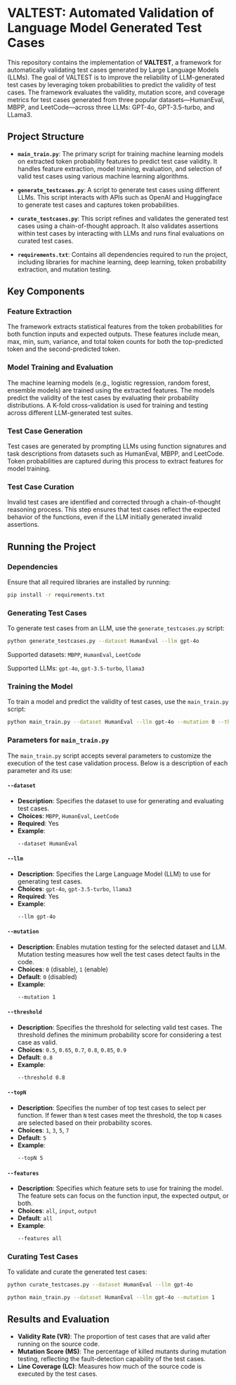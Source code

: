 # VALTEST: Automated Validation of Language Model Generated Test Cases

This repository contains the implementation of **VALTEST**, a framework for automatically validating test cases generated by Large Language Models (LLMs). The goal of VALTEST is to improve the reliability of LLM-generated test cases by leveraging token probabilities to predict the validity of test cases. The framework evaluates the validity, mutation score, and coverage metrics for test cases generated from three popular datasets—HumanEval, MBPP, and LeetCode—across three LLMs: GPT-4o, GPT-3.5-turbo, and LLama3.

## Project Structure

- **`main_train.py`**: The primary script for training machine learning models on extracted token probability features to predict test case validity. It handles feature extraction, model training, evaluation, and selection of valid test cases using various machine learning algorithms.
  
- **`generate_testcases.py`**: A script to generate test cases using different LLMs. This script interacts with APIs such as OpenAI and Huggingface to generate test cases and captures token probabilities.
  
- **`curate_testcases.py`**: This script refines and validates the generated test cases using a chain-of-thought approach. It also validates assertions within test cases by interacting with LLMs and runs final evaluations on curated test cases.

- **`requirements.txt`**: Contains all dependencies required to run the project, including libraries for machine learning, deep learning, token probability extraction, and mutation testing.

## Key Components

### Feature Extraction
The framework extracts statistical features from the token probabilities for both function inputs and expected outputs. These features include mean, max, min, sum, variance, and total token counts for both the top-predicted token and the second-predicted token.

### Model Training and Evaluation
The machine learning models (e.g., logistic regression, random forest, ensemble models) are trained using the extracted features. The models predict the validity of the test cases by evaluating their probability distributions. A K-fold cross-validation is used for training and testing across different LLM-generated test suites.

### Test Case Generation
Test cases are generated by prompting LLMs using function signatures and task descriptions from datasets such as HumanEval, MBPP, and LeetCode. Token probabilities are captured during this process to extract features for model training.

### Test Case Curation
Invalid test cases are identified and corrected through a chain-of-thought reasoning process. This step ensures that test cases reflect the expected behavior of the functions, even if the LLM initially generated invalid assertions.

## Running the Project

### Dependencies
Ensure that all required libraries are installed by running:

```bash
pip install -r requirements.txt
```

### Generating Test Cases
To generate test cases from an LLM, use the `generate_testcases.py` script:

```bash
python generate_testcases.py --dataset HumanEval --llm gpt-4o
```

Supported datasets: `MBPP`, `HumanEval`, `LeetCode`

Supported LLMs: `gpt-4o`, `gpt-3.5-turbo`, `llama3`

### Training the Model
To train a model and predict the validity of test cases, use the `main_train.py` script:

```bash
python main_train.py --dataset HumanEval --llm gpt-4o --mutation 0 --threshold 0.8 --topN 5 --features all
```

### Parameters for `main_train.py`

The `main_train.py` script accepts several parameters to customize the execution of the test case validation process. Below is a description of each parameter and its use:

#### `--dataset`
- **Description**: Specifies the dataset to use for generating and evaluating test cases.
- **Choices**: `MBPP`, `HumanEval`, `LeetCode`
- **Required**: Yes
- **Example**: 
  ```bash
  --dataset HumanEval
  ```

#### `--llm`
- **Description**: Specifies the Large Language Model (LLM) to use for generating test cases.
- **Choices**: `gpt-4o`, `gpt-3.5-turbo`, `llama3`
- **Required**: Yes
- **Example**: 
  ```bash
  --llm gpt-4o
  ```

#### `--mutation`
- **Description**: Enables mutation testing for the selected dataset and LLM. Mutation testing measures how well the test cases detect faults in the code.
- **Choices**: `0` (disable), `1` (enable)
- **Default**: `0` (disabled)
- **Example**: 
  ```bash
  --mutation 1
  ```

#### `--threshold`
- **Description**: Specifies the threshold for selecting valid test cases. The threshold defines the minimum probability score for considering a test case as valid.
- **Choices**: `0.5`, `0.65`, `0.7`, `0.8`, `0.85`, `0.9`
- **Default**: `0.8`
- **Example**: 
  ```bash
  --threshold 0.8
  ```

#### `--topN`
- **Description**: Specifies the number of top test cases to select per function. If fewer than `N` test cases meet the threshold, the top `N` cases are selected based on their probability scores.
- **Choices**: `1`, `3`, `5`, `7`
- **Default**: `5`
- **Example**: 
  ```bash
  --topN 5
  ```

#### `--features`
- **Description**: Specifies which feature sets to use for training the model. The feature sets can focus on the function input, the expected output, or both.
- **Choices**: `all`, `input`, `output`
- **Default**: `all`
- **Example**: 
  ```bash
  --features all
  ```

### Curating Test Cases
To validate and curate the generated test cases:

```bash
python curate_testcases.py --dataset HumanEval --llm gpt-4o
```

```bash
python main_train.py --dataset HumanEval --llm gpt-4o --mutation 1
```

## Results and Evaluation

- **Validity Rate (VR)**: The proportion of test cases that are valid after running on the source code.
- **Mutation Score (MS)**: The percentage of killed mutants during mutation testing, reflecting the fault-detection capability of the test cases.
- **Line Coverage (LC)**: Measures how much of the source code is executed by the test cases.
